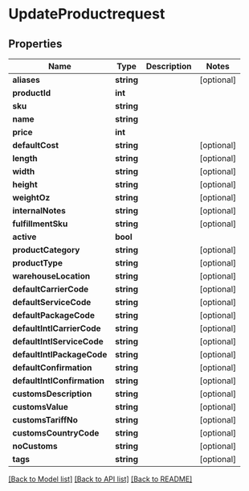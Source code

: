# UpdateProductrequest

## Properties
Name | Type | Description | Notes
------------ | ------------- | ------------- | -------------
**aliases** | **string** |  | [optional] 
**productId** | **int** |  | 
**sku** | **string** |  | 
**name** | **string** |  | 
**price** | **int** |  | 
**defaultCost** | **string** |  | [optional] 
**length** | **string** |  | [optional] 
**width** | **string** |  | [optional] 
**height** | **string** |  | [optional] 
**weightOz** | **string** |  | [optional] 
**internalNotes** | **string** |  | [optional] 
**fulfillmentSku** | **string** |  | [optional] 
**active** | **bool** |  | 
**productCategory** | **string** |  | [optional] 
**productType** | **string** |  | [optional] 
**warehouseLocation** | **string** |  | [optional] 
**defaultCarrierCode** | **string** |  | [optional] 
**defaultServiceCode** | **string** |  | [optional] 
**defaultPackageCode** | **string** |  | [optional] 
**defaultIntlCarrierCode** | **string** |  | [optional] 
**defaultIntlServiceCode** | **string** |  | [optional] 
**defaultIntlPackageCode** | **string** |  | [optional] 
**defaultConfirmation** | **string** |  | [optional] 
**defaultIntlConfirmation** | **string** |  | [optional] 
**customsDescription** | **string** |  | [optional] 
**customsValue** | **string** |  | [optional] 
**customsTariffNo** | **string** |  | [optional] 
**customsCountryCode** | **string** |  | [optional] 
**noCustoms** | **string** |  | [optional] 
**tags** | **string** |  | [optional] 

[[Back to Model list]](../README.md#documentation-for-models) [[Back to API list]](../README.md#documentation-for-api-endpoints) [[Back to README]](../README.md)


